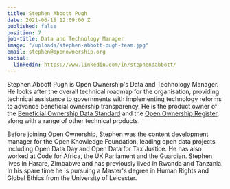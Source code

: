 ```yaml
---
title: Stephen Abbott Pugh
date: 2021-06-18 12:09:00 Z
published: false
position: 7
job-title: Data and Technology Manager
image: "/uploads/stephen-abbott-pugh-team.jpg"
email: stephen@openownership.org
social:
  linkedin: https://www.linkedin.com/in/stephendabbott/
---
```


Stephen Abbott Pugh is Open Ownership's Data and Technology Manager. He looks after the overall technical roadmap for the organisation, providing technical assistance to governments with implementing technology reforms to advance beneficial ownership transparency. He is the product owner of the [Beneficial Ownership Data Standard](http://standard.openownership.org/en/0.2.0/) and the [Open Ownership Register](https://register.openownership.org/), along with a range of other technical products.

Before joining Open Ownership, Stephen was the content development manager for the Open Knowledge Foundation, leading open data projects including Open Data Day and Open Data for Tax Justice. He has also worked at Code for Africa, the UK Parliament and the Guardian. Stephen lives in Harare, Zimbabwe and has previously lived in Rwanda and Tanzania. In his spare time he is pursuing a Master's degree in Human Rights and Global Ethics from the University of Leicester.